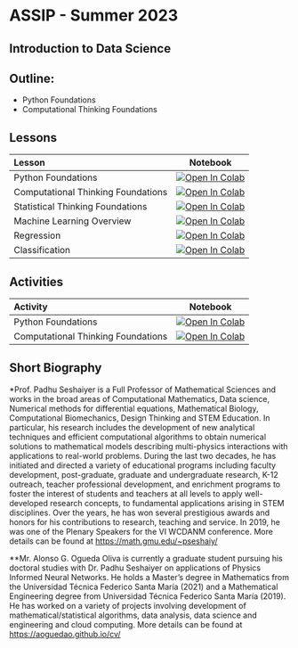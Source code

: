 # ASSIP - Summer 2023

## Introduction to Data Science

## Outline:

- Python Foundations
- Computational Thinking Foundations

## Lessons

| Lesson                             | Notebook             |
| :-------------------------------- | :-------------------: |
| Python Foundations | [![Open In Colab](https://colab.research.google.com/assets/colab-badge.svg)](https://colab.research.google.com/github/aoguedao/assip-2023/blob/main/lessons/python_foundations.ipynb) |
| Computational Thinking Foundations | [![Open In Colab](https://colab.research.google.com/assets/colab-badge.svg)](https://colab.research.google.com/github/aoguedao/assip-2023/blob/main/lessons/computational_thinking_foundations.ipynb) |
| Statistical Thinking Foundations | [![Open In Colab](https://colab.research.google.com/assets/colab-badge.svg)](https://colab.research.google.com/github/aoguedao/assip-2023/blob/main/lessons/statistical_thinking_foundations.ipynb) |
| Machine Learning Overview | [![Open In Colab](https://colab.research.google.com/assets/colab-badge.svg)](https://colab.research.google.com/github/aoguedao/assip-2023/blob/main/lessons/ml_overview.ipynb) |
| Regression | [![Open In Colab](https://colab.research.google.com/assets/colab-badge.svg)](https://colab.research.google.com/github/aoguedao/assip-2023/blob/main/lessons/ml_regresssion.ipynb) |
| Classification | [![Open In Colab](https://colab.research.google.com/assets/colab-badge.svg)](https://colab.research.google.com/github/aoguedao/assip-2023/blob/main/lessons/ml_classification.ipynb) |


## Activities

| Activity                             | Notebook             |
| :-------------------------------- | :-------------------: |
| Python Foundations | [![Open In Colab](https://colab.research.google.com/assets/colab-badge.svg)](https://colab.research.google.com/github/aoguedao/assip-2023/blob/main/labs/lab_python_foundations.ipynb) |
| Computational Thinking Foundations | [![Open In Colab](https://colab.research.google.com/assets/colab-badge.svg)](https://colab.research.google.com/github/aoguedao/assip-2023/blob/main/labs/lab_computational_thinking_foundations.ipynb) |


## Short Biography

*Prof. Padhu Seshaiyer is a Full Professor of Mathematical Sciences and works in the broad areas of Computational Mathematics, Data science, Numerical methods for differential equations, Mathematical Biology, Computational Biomechanics, Design Thinking and STEM Education. In particular, his research includes the development of new analytical techniques and efficient computational algorithms to obtain numerical solutions to mathematical models describing multi-physics interactions with applications to real-world problems. During the last two decades, he has initiated and directed a variety of educational programs including faculty development, post-graduate, graduate and undergraduate research, K-12 outreach, teacher professional development, and enrichment programs to foster the interest of students and teachers at all levels to apply well-developed research concepts, to fundamental applications arising in STEM disciplines. Over the years, he has won several prestigious awards and honors for his contributions to research, teaching and service. In 2019, he was one of the Plenary Speakers for the VI WCDANM conference. More details can be found at https://math.gmu.edu/~pseshaiy/


**Mr. Alonso G. Ogueda  Oliva is currently a graduate student pursuing his doctoral studies with Dr. Padhu Seshaiyer on applications of Physics Informed Neural Networks. He holds a Master’s degree in Mathematics from the Universidad Técnica Federico Santa María (2021) and a Mathematical Engineering degree from Universidad Técnica Federico Santa María (2019). He has worked on a variety of projects involving development of mathematical/statistical algorithms, data analysis, data science and engineering and cloud computing. More details can be found at https://aoguedao.github.io/cv/